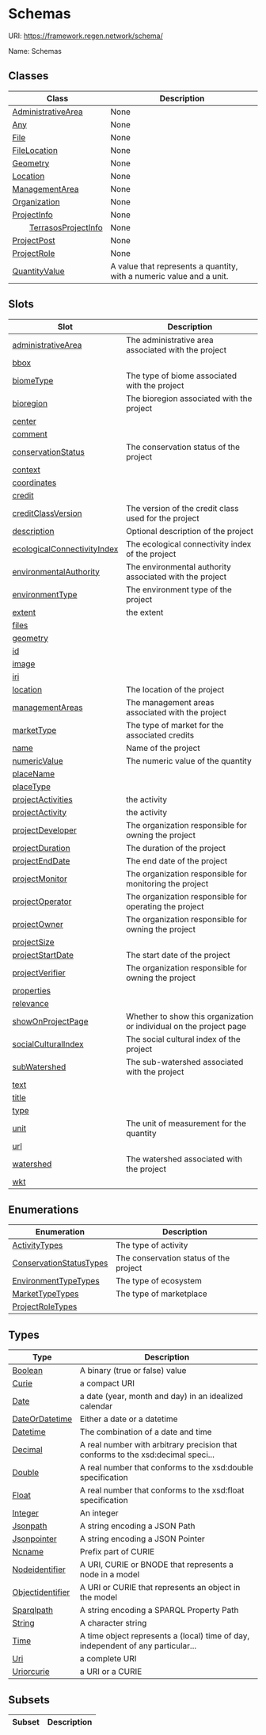 # Schemas



URI: https://framework.regen.network/schema/

Name: Schemas



## Classes

| Class | Description |
| --- | --- |
| [AdministrativeArea](AdministrativeArea.md) | None |
| [Any](Any.md) | None |
| [File](File.md) | None |
| [FileLocation](FileLocation.md) | None |
| [Geometry](Geometry.md) | None |
| [Location](Location.md) | None |
| [ManagementArea](ManagementArea.md) | None |
| [Organization](Organization.md) | None |
| [ProjectInfo](ProjectInfo.md) | None |
| &nbsp;&nbsp;&nbsp;&nbsp;&nbsp;&nbsp;&nbsp;&nbsp;[TerrasosProjectInfo](TerrasosProjectInfo.md) | None |
| [ProjectPost](ProjectPost.md) | None |
| [ProjectRole](ProjectRole.md) | None |
| [QuantityValue](QuantityValue.md) | A value that represents a quantity, with a numeric value and a unit. |



## Slots

| Slot | Description |
| --- | --- |
| [administrativeArea](administrativeArea.md) | The administrative area associated with the project |
| [bbox](bbox.md) |  |
| [biomeType](biomeType.md) | The type of biome associated with the project |
| [bioregion](bioregion.md) | The bioregion associated with the project |
| [center](center.md) |  |
| [comment](comment.md) |  |
| [conservationStatus](conservationStatus.md) | The conservation status of the project |
| [context](context.md) |  |
| [coordinates](coordinates.md) |  |
| [credit](credit.md) |  |
| [creditClassVersion](creditClassVersion.md) | The version of the credit class used for the project |
| [description](description.md) | Optional description of the project |
| [ecologicalConnectivityIndex](ecologicalConnectivityIndex.md) | The ecological connectivity index of the project |
| [environmentalAuthority](environmentalAuthority.md) | The environmental authority associated with the project |
| [environmentType](environmentType.md) | The environment type of the project |
| [extent](extent.md) | the extent |
| [files](files.md) |  |
| [geometry](geometry.md) |  |
| [id](id.md) |  |
| [image](image.md) |  |
| [iri](iri.md) |  |
| [location](location.md) | The location of the project |
| [managementAreas](managementAreas.md) | The management areas associated with the project |
| [marketType](marketType.md) | The type of market for the associated credits |
| [name](name.md) | Name of the project |
| [numericValue](numericValue.md) | The numeric value of the quantity |
| [placeName](placeName.md) |  |
| [placeType](placeType.md) |  |
| [projectActivities](projectActivities.md) | the activity |
| [projectActivity](projectActivity.md) | the activity |
| [projectDeveloper](projectDeveloper.md) | The organization responsible for owning the project |
| [projectDuration](projectDuration.md) | The duration of the project |
| [projectEndDate](projectEndDate.md) | The end date of the project |
| [projectMonitor](projectMonitor.md) | The organization responsible for monitoring the project |
| [projectOperator](projectOperator.md) | The organization responsible for operating the project |
| [projectOwner](projectOwner.md) | The organization responsible for owning the project |
| [projectSize](projectSize.md) |  |
| [projectStartDate](projectStartDate.md) | The start date of the project |
| [projectVerifier](projectVerifier.md) | The organization responsible for owning the project |
| [properties](properties.md) |  |
| [relevance](relevance.md) |  |
| [showOnProjectPage](showOnProjectPage.md) | Whether to show this organization or individual on the project page |
| [socialCulturalIndex](socialCulturalIndex.md) | The social cultural index of the project |
| [subWatershed](subWatershed.md) | The sub-watershed associated with the project |
| [text](text.md) |  |
| [title](title.md) |  |
| [type](type.md) |  |
| [unit](unit.md) | The unit of measurement for the quantity |
| [url](url.md) |  |
| [watershed](watershed.md) | The watershed associated with the project |
| [wkt](wkt.md) |  |


## Enumerations

| Enumeration | Description |
| --- | --- |
| [ActivityTypes](ActivityTypes.md) | The type of activity |
| [ConservationStatusTypes](ConservationStatusTypes.md) | The conservation status of the project |
| [EnvironmentTypeTypes](EnvironmentTypeTypes.md) | The type of ecosystem |
| [MarketTypeTypes](MarketTypeTypes.md) | The type of marketplace |
| [ProjectRoleTypes](ProjectRoleTypes.md) |  |


## Types

| Type | Description |
| --- | --- |
| [Boolean](Boolean.md) | A binary (true or false) value |
| [Curie](Curie.md) | a compact URI |
| [Date](Date.md) | a date (year, month and day) in an idealized calendar |
| [DateOrDatetime](DateOrDatetime.md) | Either a date or a datetime |
| [Datetime](Datetime.md) | The combination of a date and time |
| [Decimal](Decimal.md) | A real number with arbitrary precision that conforms to the xsd:decimal speci... |
| [Double](Double.md) | A real number that conforms to the xsd:double specification |
| [Float](Float.md) | A real number that conforms to the xsd:float specification |
| [Integer](Integer.md) | An integer |
| [Jsonpath](Jsonpath.md) | A string encoding a JSON Path |
| [Jsonpointer](Jsonpointer.md) | A string encoding a JSON Pointer |
| [Ncname](Ncname.md) | Prefix part of CURIE |
| [Nodeidentifier](Nodeidentifier.md) | A URI, CURIE or BNODE that represents a node in a model |
| [Objectidentifier](Objectidentifier.md) | A URI or CURIE that represents an object in the model |
| [Sparqlpath](Sparqlpath.md) | A string encoding a SPARQL Property Path |
| [String](String.md) | A character string |
| [Time](Time.md) | A time object represents a (local) time of day, independent of any particular... |
| [Uri](Uri.md) | a complete URI |
| [Uriorcurie](Uriorcurie.md) | a URI or a CURIE |


## Subsets

| Subset | Description |
| --- | --- |
